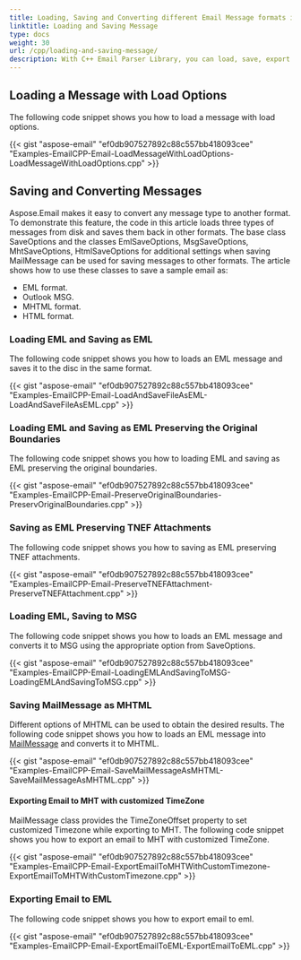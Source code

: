 ```yaml
---
title: Loading, Saving and Converting different Email Message formats in C++
linktitle: Loading and Saving Message
type: docs
weight: 30
url: /cpp/loading-and-saving-message/
description: With C++ Email Parser Library, you can load, save, export and convert different email message formats e.g. EML, MSG, MHTML.
---
```


## **Loading a Message with Load Options**
The following code snippet shows you how to load a message with load options.



{{< gist "aspose-email" "ef0db907527892c88c557bb418093cee" "Examples-EmailCPP-Email-LoadMessageWithLoadOptions-LoadMessageWithLoadOptions.cpp" >}}
## **Saving and Converting Messages**
Aspose.Email makes it easy to convert any message type to another format. To demonstrate this feature, the code in this article loads three types of messages from disk and saves them back in other formats. The base class SaveOptions and the classes EmlSaveOptions, MsgSaveOptions, MhtSaveOptions, HtmlSaveOptions for additional settings when saving MailMessage can be used for saving messages to other formats. The article shows how to use these classes to save a sample email as:

- EML format.
- Outlook MSG.
- MHTML format.
- HTML format.
### **Loading EML and Saving as EML**
The following code snippet shows you how to loads an EML message and saves it to the disc in the same format.



{{< gist "aspose-email" "ef0db907527892c88c557bb418093cee" "Examples-EmailCPP-Email-LoadAndSaveFileAsEML-LoadAndSaveFileAsEML.cpp" >}}
### **Loading EML and Saving as EML Preserving the Original Boundaries**
The following code snippet shows you how to loading EML and saving as EML preserving the original boundaries.



{{< gist "aspose-email" "ef0db907527892c88c557bb418093cee" "Examples-EmailCPP-Email-PreserveOriginalBoundaries-PreservOriginalBoundaries.cpp" >}}
### **Saving as EML Preserving TNEF Attachments**
The following code snippet shows you how to saving as EML preserving TNEF attachments.



{{< gist "aspose-email" "ef0db907527892c88c557bb418093cee" "Examples-EmailCPP-Email-PreserveTNEFAttachment-PreserveTNEFAttachment.cpp" >}}
### **Loading EML, Saving to MSG**
The following code snippet shows you how to loads an EML message and converts it to MSG using the appropriate option from SaveOptions.



{{< gist "aspose-email" "ef0db907527892c88c557bb418093cee" "Examples-EmailCPP-Email-LoadingEMLAndSavingToMSG-LoadingEMLAndSavingToMSG.cpp" >}}
### **Saving MailMessage as MHTML**
Different options of MHTML can be used to obtain the desired results. The following code snippet shows you how to loads an EML message into [MailMessage](https://apireference.aspose.com/email/net/aspose.email/mailmessage) and converts it to MHTML.



{{< gist "aspose-email" "ef0db907527892c88c557bb418093cee" "Examples-EmailCPP-Email-SaveMailMessageAsMHTML-SaveMailMessageAsMHTML.cpp" >}}
#### **Exporting Email to MHT with customized TimeZone**
MailMessage class provides the TimeZoneOffset property to set customized Timezone while exporting to MHT. The following code snippet shows you how to export an email to MHT with customized TimeZone.



{{< gist "aspose-email" "ef0db907527892c88c557bb418093cee" "Examples-EmailCPP-Email-ExportEmailToMHTWithCustomTimezone-ExportEmailToMHTWithCustomTimezone.cpp" >}}
### **Exporting Email to EML**
The following code snippet shows you how to export email to eml.

{{< gist "aspose-email" "ef0db907527892c88c557bb418093cee" "Examples-EmailCPP-Email-ExportEmailToEML-ExportEmailToEML.cpp" >}}




